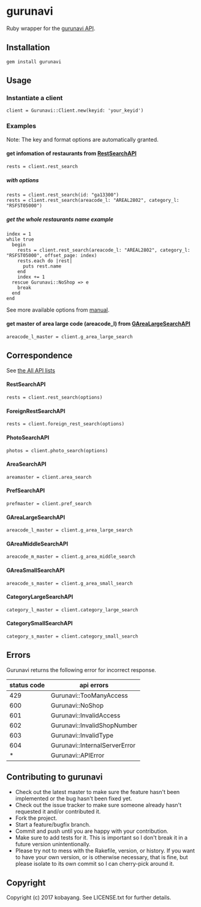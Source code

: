# gurunavi

Ruby wrapper for the [gurunavi API](http://api.gnavi.co.jp/api/manual/).

## Installation

    gem install gurunavi

## Usage

### Instantiate a client

    client = Gurunavi::Client.new(keyid: 'your_keyid')

### Examples

Note: The key and format options are automatically granted.

#### get infomation of restaurants from [RestSearchAPI](http://api.gnavi.co.jp/api/manual/restsearch/)

    rests = client.rest_search

##### with options

    rests = client.rest_search(id: "ga13300")
    rests = client.rest_search(areacode_l: "AREAL2802", category_l: "RSFST05000")

##### get the whole restaurants name example

    index = 1
    while true
      begin
        rests = client.rest_search(areacode_l: "AREAL2802", category_l: "RSFST05000", offset_page: index)
        rests.each do |rest|
          puts rest.name
        end
        index += 1
      rescue Gurunavi::NoShop => e
        break
      end
    end


See more available options from [manual](http://api.gnavi.co.jp/api/manual/restsearch/).

#### get master of area large code (areacode_l) from [GAreaLargeSearchAPI](http://api.gnavi.co.jp/api/manual/arealmaster/)

    areacode_l_master = client.g_area_large_search

## Correspondence

See [the All API lists](http://api.gnavi.co.jp/api/manual/)

#### RestSearchAPI

    rests = client.rest_search(options)

#### ForeignRestSearchAPI

    rests = client.foreign_rest_search(options)

#### PhotoSearchAPI

    photos = client.photo_search(options)

#### AreaSearchAPI

    areamaster = client.area_search

#### PrefSearchAPI

    prefmaster = client.pref_search

#### GAreaLargeSearchAPI

    areacode_l_master = client.g_area_large_search

#### GAreaMiddleSearchAPI

    areacode_m_master = client.g_area_middle_search

#### GAreaSmallSearchAPI

    areacode_s_master = client.g_area_small_search

#### CategoryLargeSearchAPI

    category_l_master = client.category_large_search

#### CategorySmallSearchAPI

    category_s_master = client.category_small_search

## Errors

Gurunavi returns the following error for incorrect response.

| status code |           api errors          |
|-------------|-------------------------------|
| 429         | Gurunavi::TooManyAccess       |
| 600         | Gurunavi::NoShop              |
| 601         | Gurunavi::InvalidAccess       |
| 602         | Gurunavi::InvalidShopNumber   |
| 603         | Gurunavi::InvalidType         |
| 604         | Gurunavi::InternalServerError |
| *           | Gurunavi::APIError            |

## Contributing to gurunavi

* Check out the latest master to make sure the feature hasn't been implemented or the bug hasn't been fixed yet.
* Check out the issue tracker to make sure someone already hasn't requested it and/or contributed it.
* Fork the project.
* Start a feature/bugfix branch.
* Commit and push until you are happy with your contribution.
* Make sure to add tests for it. This is important so I don't break it in a future version unintentionally.
* Please try not to mess with the Rakefile, version, or history. If you want to have your own version, or is otherwise necessary, that is fine, but please isolate to its own commit so I can cherry-pick around it.

## Copyright

Copyright (c) 2017 kobayang. See LICENSE.txt for
further details.

